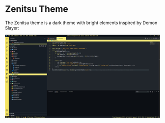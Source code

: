 # Zenitsu Theme
The Zenitsu theme is a dark theme with bright elements inspired by Demon Slayer:

[![Screenshot of the Zenitsu Theme](images/screenshot.jpg)]()

